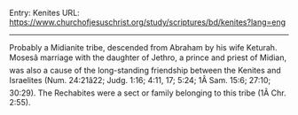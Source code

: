 Entry: Kenites
URL: https://www.churchofjesuschrist.org/study/scriptures/bd/kenites?lang=eng

---

Probably a Midianite tribe, descended from Abraham by his wife Keturah. Mosesâ marriage with the daughter of Jethro, a prince and priest of Midian, was also a cause of the long-standing friendship between the Kenites and Israelites (Num. 24:21â22; Judg. 1:16; 4:11, 17; 5:24; 1Â Sam. 15:6; 27:10; 30:29). The Rechabites were a sect or family belonging to this tribe (1Â Chr. 2:55).

